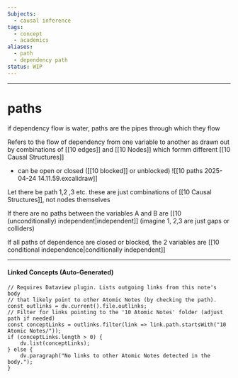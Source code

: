 ```yaml
---
Subjects:
  - causal inference
tags:
  - concept
  - academics
aliases:
  - path
  - dependency path
status: WIP
---
```

---
# paths 
if dependency flow is water, paths are the pipes through which they flow

Refers to the flow of dependency from one variable to another as drawn out by combinations of [[10 edges]] and [[10 Nodes]] which formm different [[10 Causal Structures]]
- can be open or closed ([[10 blocked]] or unblocked)
![[10 paths 2025-04-24 14.11.59.excalidraw]]

Let there be path 1,2 ,3 etc. these are just combinations of [[10 Causal Structures]], not nodes themselves

If there are no paths between the variables A and B are [[10 (unconditionally) independent|independent]] (imagine 1, 2,3 are just gaps or colliders)

If all paths of dependence are closed or blocked, the 2 variables are [[10 conditional independence|conditionally independent]]

---
#### Linked Concepts (Auto-Generated)
```dataviewjs
// Requires Dataview plugin. Lists outgoing links from this note's body
// that likely point to other Atomic Notes (by checking the path).
const outlinks = dv.current().file.outlinks;
// Filter for links pointing to the '10 Atomic Notes' folder (adjust path if needed)
const conceptLinks = outlinks.filter(link => link.path.startsWith("10 Atomic Notes/"));
if (conceptLinks.length > 0) {
    dv.list(conceptLinks);
} else {
    dv.paragraph("No links to other Atomic Notes detected in the body.");
}
```